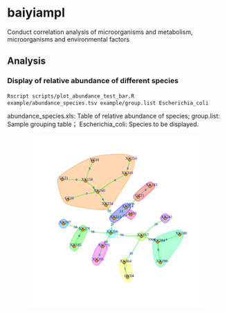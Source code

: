 # baiyiampl
Conduct correlation analysis of microorganisms and metabolism, microorganisms and environmental factors



## Analysis
### Display of relative abundance of different species
```
Rscript scripts/plot_abundance_test_bar.R example/abundance_species.tsv example/group.list Escherichia_coli
```
abundance_species.xls: Table of relative abundance of species; group.list: Sample grouping table； Escherichia_coli: Species to be displayed.
<p align="center">
<img src="https://github.com/zxgsy520/bioyicgmlst/blob/main/example/cgMLST.mst.png" width=400px"> <br>
</p>

